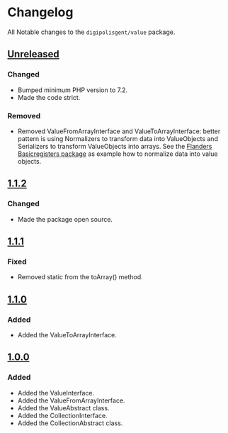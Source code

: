 # Changelog

All Notable changes to the `digipolisgent/value` package.

## [Unreleased]

### Changed

- Bumped minimum PHP version to 7.2.
- Made the code strict.

### Removed

- Removed ValueFromArrayInterface and ValueToArrayInterface: better
  pattern is using Normalizers to transform data into ValueObjects and
  Serializers to transform ValueObjects into arrays. See the
  [Flanders Basicregisters package](https://github.com/digipolisgent/php_package_dg-flanders-basicregisters/tree/develop/src/Normalizer/FromJson)
  as example how to normalize data into value objects.

## [1.1.2]

### Changed

- Made the package open source.

## [1.1.1]

### Fixed

- Removed static from the toArray() method.

## [1.1.0]

### Added

- Added the ValueToArrayInterface.

## [1.0.0]

### Added

- Added the ValueInterface.
- Added the ValueFromArrayInterface.
- Added the ValueAbstract class.
- Added the CollectionInterface.
- Added the CollectionAbstract class.

[1.1.2]: https://github.com/digipolisgent/php_package_dg-value/compare/1.1.1...1.1.2
[1.1.1]: https://github.com/digipolisgent/php_package_dg-value/compare/1.1.0...1.1.1
[1.1.0]: https://github.com/digipolisgent/php_package_dg-value/compare/1.0.0...1.1.0
[1.0.0]: https://github.com/digipolisgent/php_package_dg-value/releases/tag/1.0.0
[Unreleased]: https://github.com/digipolisgent/php_package_dg-value/compare/master...develop
